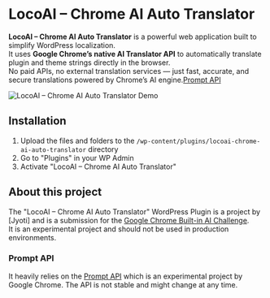# LocoAI – Chrome AI Auto Translator

**LocoAI – Chrome AI Auto Translator** is a powerful web application built to simplify WordPress localization.  
It uses **Google Chrome’s native AI Translator API** to automatically translate plugin and theme strings directly in the browser.  
No paid APIs, no external translation services — just fast, accurate, and secure translations powered by Chrome’s AI engine.[Prompt API](https://developer.chrome.com/docs/ai/translator-api)


![LocoAI – Chrome AI Auto Translator Demo](https://locoai-chrome-ai-translation.instawp.co/wp-content/uploads/2025/10/lv_0_20251028124922.gif)

## Installation
1. Upload the files and folders to the `/wp-content/plugins/locoai-chrome-ai-auto-translator` directory
2. Go to "Plugins" in your WP Admin
3. Activate "LocoAI – Chrome AI Auto Translator"

## About this project
The "LocoAI – Chrome AI Auto Translator" WordPress Plugin is a project by [Jyoti] and is a submission for the [Google Chrome Built-in AI Challenge](https://googlechromeai.devpost.com/).  
It is an experimental project and should not be used in production environments.

### Prompt API
It heavily relies on the [Prompt API](https://developer.chrome.com/docs/ai/translator-api) which is an experimental project by Google Chrome. The API is not stable and might change at any time.
